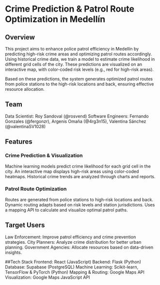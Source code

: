 # Crime Prediction & Patrol Route Optimization in Medellín

## Overview
This project aims to enhance police patrol efficiency in Medellín by predicting high-risk crime areas and optimizing patrol routes accordingly. Using historical crime data, we train a model to estimate crime likelihood in different grid cells of the city. These predictions are visualized on an interactive map, with color-coded risk levels (e.g., red for high-risk areas).

Based on these predictions, the system generates optimized patrol routes from police stations to the high-risk locations and back, ensuring effective resource allocation.

## Team
Data Scientist: Roy Sandoval (@rosvend)
Software Engineers: Fernando Gonzales (@fergonzr), Argenis Omaña (@4rg3n15), Valentina Sánchez (@valentinaSV1028)

## Features

### Crime Prediction & Visualization
Machine learning models predict crime likelihood for each grid cell in the city.
An interactive map displays high-risk areas using color-coded heatmaps.
Historical crime trends are analyzed through charts and reports.

### Patrol Route Optimization
Routes are generated from police stations to high-risk locations and back.
Dynamic routing adapts based on risk levels and station jurisdictions.
Uses a mapping API to calculate and visualize optimal patrol paths.

## Target Users
Law Enforcement: Improve patrol efficiency and crime prevention strategies.
City Planners: Analyze crime distribution for better urban planning.
Government Agencies: Allocate resources based on data-driven insights.

##Tech Stack
Frontend: React (JavaScript)
Backend: Flask (Python)
Database: Supabase (PostgreSQL)
Machine Learning: Scikit-learn, TensorFlow & PyTorch (Python)
Mapping & Routing: Google Maps API
Visualization: Google Maps JavaScript API
